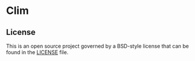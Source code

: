 # Clim

## License

This is an open source project governed by a BSD-style license that
can be found in the [LICENSE](LICENSE) file.
